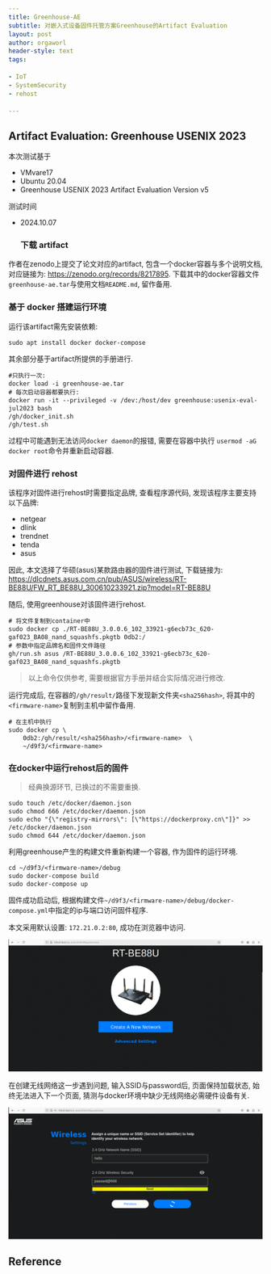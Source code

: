 ```yaml
---
title: Greenhouse-AE
subtitle: 对嵌入式设备固件托管方案Greenhouse的Artifact Evaluation
layout: post
author: orgaworl
header-style: text
tags:

- IoT
- SystemSecurity
- rehost

---
```


## Artifact Evaluation: Greenhouse USENIX 2023

本次测试基于

- VMvare17
- Ubuntu 20.04
- Greenhouse USENIX 2023 Artifact Evaluation Version v5

测试时间

- 2024.10.07
  
  ### 下载 artifact

作者在zenodo上提交了论文对应的artifact, 包含一个docker容器与多个说明文档, 对应链接为: <https://zenodo.org/records/8217895>.
下载其中的docker容器文件`greenhouse-ae.tar`与使用文档`README.md`, 留作备用.

### 基于 docker 搭建运行环境

运行该artifact需先安装依赖:

```shell
sudo apt install docker docker-compose
```

其余部分基于artifact所提供的手册进行.

```shell
#只执行一次:
docker load -i greenhouse-ae.tar  
# 每次启动容器都要执行:
docker run -it --privileged -v /dev:/host/dev greenhouse:usenix-eval-jul2023 bash 
/gh/docker_init.sh
/gh/test.sh
```

过程中可能遇到无法访问`docker daemon`的报错, 需要在容器中执行 `usermod -aG docker root`命令并重新启动容器.

### 对固件进行 rehost

该程序对固件进行rehost时需要指定品牌, 查看程序源代码, 发现该程序主要支持以下品牌:

- netgear
- dlink
- trendnet
- tenda
- asus

因此, 本文选择了华硕(asus)某款路由器的固件进行测试, 下载链接为:
<https://dlcdnets.asus.com.cn/pub/ASUS/wireless/RT-BE88U/FW_RT_BE88U_300610233921.zip?model=RT-BE88U>

随后, 使用greenhouse对该固件进行rehost.

```shell
# 将文件复制到container中
sudo docker cp ./RT-BE88U_3.0.0.6_102_33921-g6ecb73c_620-gaf023_BA08_nand_squashfs.pkgtb 0db2:/
# 参数中指定品牌名和固件文件路径
gh/run.sh asus /RT-BE88U_3.0.0.6_102_33921-g6ecb73c_620-gaf023_BA08_nand_squashfs.pkgtb
```

> 以上命令仅供参考, 需要根据官方手册并结合实际情况进行修改.

运行完成后, 在容器的`/gh/result/`路径下发现新文件夹`<sha256hash>`, 将其中的`<firmware-name>`复制到主机中留作备用.

```shell
# 在主机中执行
sudo docker cp \ 
    0db2:/gh/result/<sha256hash>/<firmware-name>  \
    ~/d9f3/<firmware-name>
```

### 在docker中运行rehost后的固件

> 经典换源环节, 已换过的不需要重换.

```shell
sudo touch /etc/docker/daemon.json
sudo chmod 666 /etc/docker/daemon.json
sudo echo "{\"registry-mirrors\": [\"https://dockerproxy.cn\"]}" >> /etc/docker/daemon.json
sudo chmod 644 /etc/docker/daemon.json
```

利用greenhouse产生的构建文件重新构建一个容器, 作为固件的运行环境.

```shell
cd ~/d9f3/<firmware-name>/debug
sudo docker-compose build
sudo docker-compose up
```

固件成功启动后, 根据构建文件`~/d9f3/<firmware-name>/debug/docker-compose.yml`中指定的ip与端口访问固件程序.

本文采用默认设置: `172.21.0.2:80`, 成功在浏览器中访问.

![](/pic/greenhouse/greenhouse-RTBE88U.png)

在创建无线网络这一步遇到问题, 输入SSID与password后, 页面保持加载状态, 始终无法进入下一个页面, 猜测与docker环境中缺少无线网络必需硬件设备有关.

![](/pic/greenhouse/greenhouse-WLAN.png)

## Reference

[1^]: https://www.usenix.org/biblio-13740

[2^]: https://secartifacts.github.io/usenixsec2023/appendix-files/sec23winterae-final55.pdf

[3^]: https://zenodo.org/records/8026178
